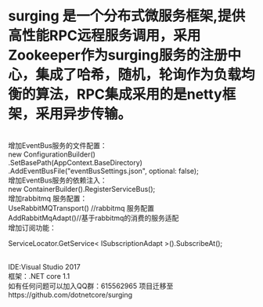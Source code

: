 # surging 是一个分布式微服务框架,提供高性能RPC远程服务调用，采用Zookeeper作为surging服务的注册中心，集成了哈希，随机，轮询作为负载均衡的算法，RPC集成采用的是netty框架，采用异步传输。
<br />
增加EventBus服务的文件配置：<br/>
 new ConfigurationBuilder()<br/>
.SetBasePath(AppContext.BaseDirectory)<br/>
 .AddEventBusFile("eventBusSettings.json", optional: false);<br/>
增加EventBus服务的依赖注入：<br/>
  new ContainerBuilder().RegisterServiceBus();<br/>
增加rabbitmq 服务配置：<br/>
UseRabbitMQTransport() //rabbitmq 服务配置<br/>
AddRabbitMqAdapt()//基于rabbitmq的消费的服务适配<br/>
增加订阅功能：
<br/>

 ServiceLocator.GetService< ISubscriptionAdapt >().SubscribeAt();
 
<br/>
IDE:Visual Studio 2017
<br/>
框架：.NET core 1.1
<br/>
如有任何问题可以加入QQ群：615562965
项目迁移至https://github.com/dotnetcore/surging

